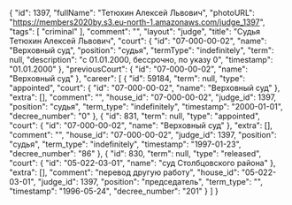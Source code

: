 {
    "id": 1397,
    "fullName": "Тетюхин Алексей Львович",
    "photoURL": "https://members2020by.s3.eu-north-1.amazonaws.com/judge_1397",
    "tags": [
        "criminal"
    ],
    "comment": "",
    "layout": "judge",
    "title": "Судья Тетюхин Алексей Львович",
    "court": {
        "id": "07-000-00-02",
        "name": "Верховный суд",
        "position": "судья",
        "termType": "indefinitely",
        "term": null,
        "description": "c 01.01.2000, бессрочно, по указу 0",
        "timestamp": "01.01.2000"
    },
    "previousCourt": {
        "id": "07-000-00-02",
        "name": "Верховный суд"
    },
    "career": [
        {
            "id": 59184,
            "term": null,
            "type": "appointed",
            "court": {
                "id": "07-000-00-02",
                "name": "Верховный суд"
            },
            "extra": [],
            "comment": "",
            "house_id": "07-000-00-02",
            "judge_id": 1397,
            "position": "судья",
            "term_type": "indefinitely",
            "timestamp": "2000-01-01",
            "decree_number": "0"
        },
        {
            "id": 831,
            "term": null,
            "type": "appointed",
            "court": {
                "id": "07-000-00-02",
                "name": "Верховный суд"
            },
            "extra": [],
            "comment": "",
            "house_id": "07-000-00-02",
            "judge_id": 1397,
            "position": "судья",
            "term_type": "indefinitely",
            "timestamp": "1997-01-23",
            "decree_number": "86"
        },
        {
            "id": 830,
            "term": null,
            "type": "released",
            "court": {
                "id": "05-022-03-01",
                "name": "суд Столбцовского района"
            },
            "extra": [],
            "comment": "перевод другую работу",
            "house_id": "05-022-03-01",
            "judge_id": 1397,
            "position": "председатель",
            "term_type": "",
            "timestamp": "1996-05-24",
            "decree_number": "201"
        }
    ]
}